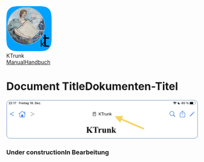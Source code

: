 
<div class="logoRow">
  <div class="logoColumn logoColumnLeft">
    <img src="./../logo120.png">
  </div>
  <div class="logoColumn logoColumnRight">
    <div class="vCentered">
      <div class="logoTitle">KTrunk</div>
      <div class="logoTitle"><a href="./../Manual.html"><span class="en">Manual</span><span class="de">Handbuch</span></a></div>
    </div>
  </div>
</div>


# <span class="en">Document Title</span><span class="de">Dokumenten-Titel</span>

<img src="DocumentTitle.jpg" style="border: 2px solid #B0C4DE; border-radius: 10px;">

### <span class="en">Under construction</span><span class="de">In Bearbeitung</span>
